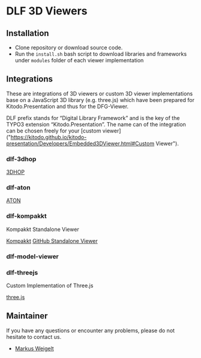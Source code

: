 # DLF 3D Viewers

## Installation

- Clone repository or download source code.
- Run the `install.sh` bash script to download libraries and frameworks under `modules` folder of each viewer implementation

## Integrations

These are integrations of 3D viewers or custom 3D viewer implementations base on a JavaScript 3D library (e.g. three.js) which have been prepared for Kitodo.Presentation and thus for the DFG-Viewer.

DLF prefix stands for “Digital Library Framework” and is the key of the TYPO3 extension “Kitodo.Presentation”. The name can of the integration can be chosen freely for your [custom viewer]("https://kitodo.github.io/kitodo-presentation/Developers/Embedded3DViewer.html#Custom Viewer"). 

### dlf-3dhop

[3DHOP](https://3dhop.net/)

### dlf-aton

[ATON](https://osiris.itabc.cnr.it/aton/)

### dlf-kompakkt

Kompakkt Standalone Viewer

[Kompakkt](https://kompakkt.de/)
[GitHub Standalone Viewer](https://github.com/Kompakkt/StandaloneViewer)

### dlf-model-viewer

[<model-viewer>](https://modelviewer.dev/)

### dlf-threejs

Custom Implementation of Three.js

[three.js](https://threejs.org/)

## Maintainer

If you have any questions or encounter any problems, please do not hesitate to contact us.

- [Markus Weigelt](https://github.com/markusweigelt)
